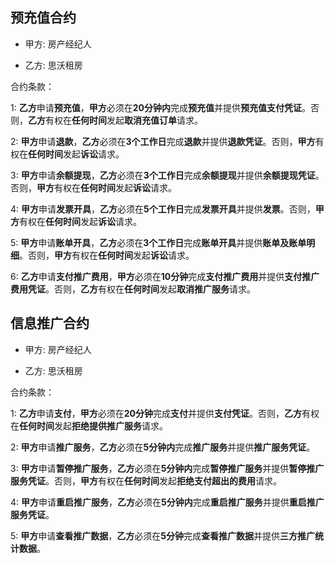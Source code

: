 ## 预充值合约
- 甲方: 房产经纪人 

- 乙方: 思沃租房 

合约条款：

1:  **乙方**申请**预充值**，**甲方**必须在**20分钟内**完成**预充值**并提供**预充值支付凭证**。否则，**乙方**有权在**任何时间**发起**取消充值订单**请求。

2:  **甲方**申请**退款**，**乙方**必须在**3个工作日**完成**退款**并提供**退款凭证**。否则，**甲方**有权在**任何时间**发起**诉讼**请求。

3:  **甲方**申请**余额提现**，**乙方**必须在**3个工作日**完成**余额提现**并提供**余额提现凭证**。否则，**甲方**有权在**任何时间**发起**诉讼**请求。

4:  **甲方**申请**发票开具**，**乙方**必须在**5个工作日**完成**发票开具**并提供**发票**。否则，**甲方**有权在**任何时间**发起**诉讼**请求。

5:  **甲方**申请**账单开具**，**乙方**必须在**3个工作日**完成**账单开具**并提供**账单及账单明细**。否则，**甲方**有权在**任何时间**发起**诉讼**请求。

6:  **乙方**申请**支付推广费用**，**甲方**必须在**10分钟**完成**支付推广费用**并提供**支付推广费用凭证**。否则，**乙方**有权在**任何时间**发起**取消推广服务**请求。


## 信息推广合约
- 甲方: 房产经纪人 

- 乙方: 思沃租房 

合约条款：

1:  **乙方**申请**支付**，**甲方**必须在**20分钟**完成**支付**并提供**支付凭证**。否则，**乙方**有权在**任何时间**发起**拒绝提供推广服务**请求。

2:  **甲方**申请**推广服务**，**乙方**必须在**5分钟内**完成**推广服务**并提供**推广服务凭证**。

3:  **甲方**申请**暂停推广服务**，**乙方**必须在**5分钟内**完成**暂停推广服务**并提供**暂停推广服务凭证**。否则，**甲方**有权在**任何时间**发起**拒绝支付超出的费用**请求。

4:  **甲方**申请**重启推广服务**，**乙方**必须在**5分钟内**完成**重启推广服务**并提供**重启推广服务凭证**。

5:  **甲方**申请**查看推广数据**，**乙方**必须在**5分钟**完成**查看推广数据**并提供**三方推广统计数据**。


